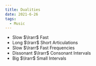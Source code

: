 ```yaml
---
title: Dualities
date: 2021-6-26
tags:
  - Music
---
```

- Slow $\lrarr$ Fast
- Long $\lrarr$ Short Articulations
- Slow $\lrarr$ Fast Frequencies
- Dissonant $\lrarr$ Consonant Intervals
- Big $\lrarr$ Small Intervals